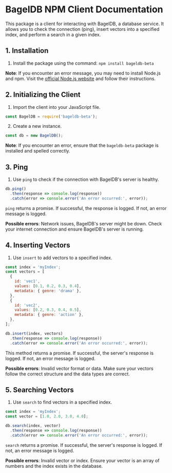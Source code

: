 # BagelDB NPM Client Documentation

This package is a client for interacting with BagelDB, a database service. It allows you to check the connection (ping), insert vectors into a specified index, and perform a search in a given index.

## 1. Installation

1. Install the package using the command: 
```npm install bageldb-beta```

**Note**: If you encounter an error message, you may need to install Node.js and npm. Visit the [official Node.js website](https://nodejs.org/en/download/) and follow their instructions.

## 2. Initializing the Client

1. Import the client into your JavaScript file. 

```javascript
const BagelDB = require('bageldb-beta');
```

2. Create a new instance.

```javascript
const db = new BagelDB();
```

**Note**: If you encounter an error, ensure that the `bageldb-beta` package is installed and spelled correctly.

## 3. Ping

1. Use `ping` to check if the connection with BagelDB's server is healthy.

```javascript
db.ping()
  .then(response => console.log(response))
  .catch(error => console.error('An error occurred:', error));
```

`ping` returns a promise. If successful, the response is logged. If not, an error message is logged.

**Possible errors**: Network issues, BagelDB's server might be down. Check your internet connection and ensure BagelDB's server is running.

## 4. Inserting Vectors

1. Use `insert` to add vectors to a specified index.

```javascript
const index = 'myIndex';
const vectors = [
  {
    id: 'vec1',
    values: [0.1, 0.2, 0.3, 0.4],
    metadata: { genre: 'drama' },
  },
  {
    id: 'vec2',
    values: [0.2, 0.3, 0.4, 0.5],
    metadata: { genre: 'action' },
  },
];

db.insert(index, vectors)
  .then(response => console.log(response))
  .catch(error => console.error('An error occurred:', error));
```

This method returns a promise. If successful, the server's response is logged. If not, an error message is logged.

**Possible errors**: Invalid vector format or data. Make sure your vectors follow the correct structure and the data types are correct.

## 5. Searching Vectors

1. Use `search` to find vectors in a specified index.

```javascript
const index = 'myIndex';
const vector = [1.0, 2.0, 3.0, 4.0];

db.search(index, vector)
  .then(response => console.log(response))
  .catch(error => console.error('An error occurred:', error));
```

`search` returns a promise. If successful, the server's response is logged. If not, an error message is logged.

**Possible errors**: Invalid vector or index. Ensure your vector is an array of numbers and the index exists in the database.